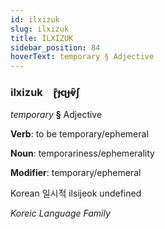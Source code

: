```yaml
---
id: ilxizuk
slug: ilxizuk
title: İLXİZUK
sidebar_position: 84
hoverText: temporary § Adjective
---
```


### ilxizuk&emsp;<span kind="abugida">ɽ͊ɟɋɟⱴ̑ʃ</span>

*temporary* **§** Adjective

**Verb**: to be temporary/ephemeral

**Noun**: temporariness/ephemerality

**Modifier**: temporary/ephemeral

Korean 일시적 ilsijeok undefined

*Koreic Language Family*